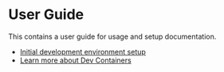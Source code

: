 # User Guide

This contains a user guide for usage and setup documentation.

- [Initial development environment setup](initial-setup.md)
- [Learn more about Dev Containers](about.md)
